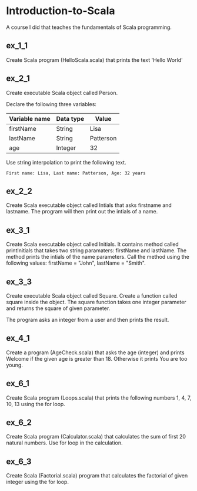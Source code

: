 # Introduction-to-Scala
A course I did that teaches the fundamentals of Scala programming.

## ex_1_1
Create Scala program (HelloScala.scala) that prints the text 'Hello World'

## ex_2_1
Create executable Scala object called Person.

Declare the following three variables:

| Variable name | Data type | Value |
| --- | --- | --- |
| firstName | String | Lisa |
| lastName | String | Patterson |
| age | Integer | 32 |

Use string interpolation to print the following text.

```
First name: Lisa, Last name: Patterson, Age: 32 years
```

## ex_2_2
Create Scala executable object called Intials that asks firstname and lastname. The program will then print out the intials of a name.

## ex_3_1
Create Scala executable object called Initials. It contains method called printInitials that takes two string paramaters: firstName and lastName. The method prints the intials of the name parameters. Call the method using the following values: firstName = "John", lastName = "Smith".

## ex_3_3
Create executable Scala object called Square. Create a function called square inside the object. The square function takes one integer parameter and returns the square of given parameter.

The program asks an integer from a user and then prints the result.

## ex_4_1
Create a program (AgeCheck.scala) that asks the age (integer) and prints Welcome if the given age is greater than 18. Otherwise it prints You are too young.

## ex_6_1
Create Scala program (Loops.scala) that prints the following numbers 1, 4, 7, 10, 13 using the for loop.

## ex_6_2
Create Scala program (Calculator.scala) that calculates the sum of first 20 natural numbers. Use for loop in the calculation.

## ex_6_3
Create Scala (Factorial.scala) program that calculates the factorial of given integer using the for loop.